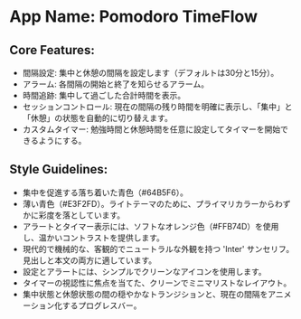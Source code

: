 # **App Name**: Pomodoro TimeFlow

## Core Features:

- 間隔設定: 集中と休憩の間隔を設定します（デフォルトは30分と15分）。
- アラーム: 各間隔の開始と終了を知らせるアラーム。
- 時間追跡: 集中して過ごした合計時間を表示。
- セッションコントロール: 現在の間隔の残り時間を明確に表示し、「集中」と「休憩」の状態を自動的に切り替えます。
- カスタムタイマー: 勉強時間と休憩時間を任意に設定してタイマーを開始できるようにする。

## Style Guidelines:

- 集中を促進する落ち着いた青色（#64B5F6）。
- 薄い青色（#E3F2FD）。ライトテーマのために、プライマリカラーからわずかに彩度を落としています。
- アラートとタイマー表示には、ソフトなオレンジ色（#FFB74D）を使用し、温かいコントラストを提供します。
- 現代的で機械的な、客観的でニュートラルな外観を持つ 'Inter' サンセリフ。見出しと本文の両方に適しています。
- 設定とアラートには、シンプルでクリーンなアイコンを使用します。
- タイマーの視認性に焦点を当てた、クリーンでミニマリストなレイアウト。
- 集中状態と休憩状態の間の穏やかなトランジションと、現在の間隔をアニメーション化するプログレスバー。